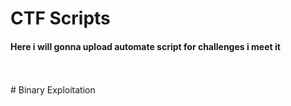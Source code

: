 # CTF Scripts
 
<h4>Here i will gonna upload automate script for challenges i meet it</h4>
<br><br>
# Binary Exploitation
